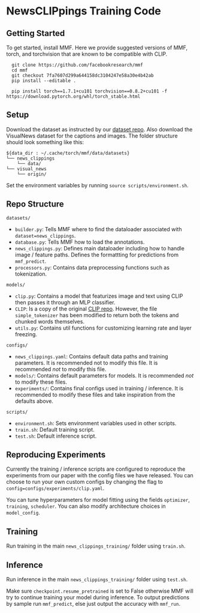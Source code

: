# NewsCLIPpings Training Code

## Getting Started
To get started, install MMF. Here we provide suggested versions of MMF, torch, and torchvision that are known to be compatible with CLIP.
```
  git clone https://github.com/facebookresearch/mmf
  cd mmf
  git checkout 7fa7607d299a644158dc3104247e58a30e4b42ab
  pip install --editable .

  pip install torch==1.7.1+cu101 torchvision==0.8.2+cu101 -f https://download.pytorch.org/whl/torch_stable.html
```

## Setup
Download the dataset as instructed by our [dataset repo](https://github.com/g-luo/news_clippings#data-format). Also download the VisualNews dataset for the captions and images. The folder structure should look something like this:

```
${data_dir : ~/.cache/torch/mmf/data/datasets}
└── news_clippings
    └── data/
└── visual_news
    └── origin/
```

Set the environment variables by running `source scripts/environment.sh`. 

## Repo Structure
`datasets/`
* `builder.py`: Tells MMF where to find the dataloader associated with `dataset=news_clippings`.
* `database.py`: Tells MMF how to load the annotations.
* `news_clippings.py`: Defines main dataloader including how to handle image / feature paths. Defines the formattting for predictions from `mmf_predict`.
* `processors.py`: Contains data preprocessing functions such as tokenization.

`models/`
* `clip.py`: Contains a model that featurizes image and text using CLIP then passes it through an MLP classifier.
* `CLIP`: Is a copy of the original [CLIP repo](https://github.com/openai/CLIP.git). However, the file `simple_tokenizer` has been modified to return both the tokens and chunked words themselves.
* `utils.py`: Contains util functions for customizing learning rate and layer freezing.

`configs/`
* `news_clippings.yaml`: Contains default data paths and training parameters. It is recommended not to modify this file. It is recommended *not* to modify this file.
* `models/`: Contains default parameters for models. It is recommended *not* to modify these files.
* `experiments/`: Contains final configs used in training / inference. It is recommended to modify these files and take inspiration from the defaults above.

`scripts/`
* `environment.sh`: Sets environment variables used in other scripts.
* `train.sh`: Default training script.
* `test.sh`: Default inference script.

## Reproducing Experiments
Currently the training / inference scripts are configured to reproduce the experiments from our paper with the config files we have released. You can choose to run your own custom configs by changing the flag to `config=configs/experiments/clip.yaml`.

You can tune hyperparameters for model fitting using the fields `optimizer`, `training`, `scheduler`. You can also modify architecture choices in `model_config`.

## Training 
Run training in the main `news_clippings_training/` folder using `train.sh`.

## Inference
Run inference in the main `news_clippings_training/` folder using `test.sh`.

Make sure `checkpoint.resume_pretrained` is set to False otherwise MMF will try to continue training your model during inference. To output predictions by sample run `mmf_predict`, else just output the accuracy with `mmf_run`.


